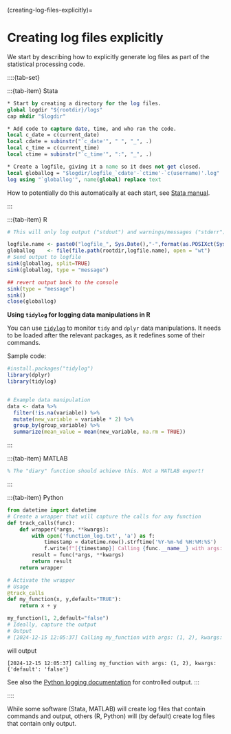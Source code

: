 (creating-log-files-explicitly)=
# Creating log files explicitly

We start by describing how to explicitly generate log files as part of the statistical processing code.

::::{tab-set}


:::{tab-item} Stata

```stata
* Start by creating a directory for the log files.
global logdir "${rootdir}/logs"
cap mkdir "$logdir"

* Add code to capture date, time, and who ran the code.
local c_date = c(current_date)
local cdate = subinstr("`c_date'", " ", "_", .)
local c_time = c(current_time)
local ctime = subinstr("`c_time'", ":", "_", .)

* Create a logfile, giving it a name so it does not get closed.
local globallog = "$logdir/logfile_`cdate'-`ctime'-`c(username)'.log"
log using "`globallog'", name(global) replace text
```

How to potentially do this automatically at each start, see [Stata manual](https://www.stata.com/manuals/gswb.pdf#gswB.3).

:::

:::{tab-item} R

```R
# This will only log output ("stdout") and warnings/messages ("stderr"), but not the commands themselves!

logfile.name <- paste0("logfile_", Sys.Date(),"-",format(as.POSIXct(Sys.time()), format = "%H_%M"),"-",Sys.info()["user"], ".log")
globallog    <- file(file.path(rootdir,logfile.name), open = "wt")
# Send output to logfile
sink(globallog, split=TRUE)
sink(globallog, type = "message")

## revert output back to the console 
sink(type = "message")
sink()
close(globallog)
```

**Using `tidylog` for logging data manipulations in R**

You can use [`tidylog`](https://cran.r-project.org/web/packages/tidylog/readme/README.html) to monitor `tidy` and `dplyr` data manipulations. It needs to be loaded after the relevant packages, as it redefines some of their commands.

Sample code:

```R
#install.packages("tidylog")
library(dplyr)
library(tidylog)


# Example data manipulation
data <- data %>%
  filter(!is.na(variable)) %>%
  mutate(new_variable = variable * 2) %>%
  group_by(group_variable) %>%
  summarize(mean_value = mean(new_variable, na.rm = TRUE))
```


:::

:::{tab-item} MATLAB
    
```matlab
% The "diary" function should achieve this. Not a MATLAB expert!
```
:::

:::{tab-item} Python
    
```python
from datetime import datetime
# Create a wrapper that will capture the calls for any function
def track_calls(func):
    def wrapper(*args, **kwargs):
        with open('function_log.txt', 'a') as f:
            timestamp = datetime.now().strftime('%Y-%m-%d %H:%M:%S')
            f.write(f"[{timestamp}] Calling {func.__name__} with args: {args}, kwargs: {kwargs}\n")
        result = func(*args, **kwargs)
        return result
    return wrapper

# Activate the wrapper
# Usage
@track_calls
def my_function(x, y,default="TRUE"):
    return x + y

my_function(1, 2,default="false")
# Ideally, capture the output
# Output
# [2024-12-15 12:05:37] Calling my_function with args: (1, 2), kwargs: {'default': 'false'}
```

will output

```
[2024-12-15 12:05:37] Calling my_function with args: (1, 2), kwargs: {'default': 'false'}
```

See also the [Python logging documentation](https://docs.python.org/3/library/logging.html) for controlled output.
:::

::::

While some software (Stata, MATLAB) will create log files that contain commands and output, others (R, Python) will (by default) create log files that contain only output.
